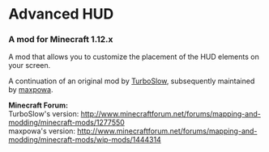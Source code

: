 # Advanced HUD

### A mod for Minecraft 1.12.x

A mod that allows you to customize the placement of the HUD elements on your screen.

A continuation of an original mod by [TurboSlow](http://www.minecraftforum.net/members/TurboSlow), subsequently maintained by [maxpowa](http://www.minecraftforum.net/members/maxpowa).

**Minecraft Forum:**<br />
TurboSlow's version: http://www.minecraftforum.net/forums/mapping-and-modding/minecraft-mods/1277550<br />
maxpowa's version: http://www.minecraftforum.net/forums/mapping-and-modding/minecraft-mods/wip-mods/1444314
